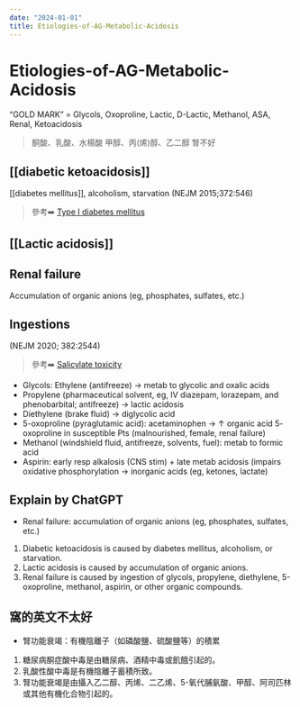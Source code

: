 ```yaml
---
date: "2024-01-01"
title: Etiologies-of-AG-Metabolic-Acidosis
---
```


# Etiologies-of-AG-Metabolic-Acidosis

“GOLD MARK” = Glycols, Oxoproline, Lactic, D-Lactic, Methanol, ASA, Renal, Ketoacidosis

> 酮酸、乳酸、水楊酸
> 甲醇、丙(烯)醇、乙二醇
> 腎不好

## [[diabetic ketoacidosis]]
[[diabetes mellitus]], alcoholism, starvation (NEJM 2015;372:546)
> 參考➡️ [Type I diabetes mellitus](https://www.nejm.org/doi/pdf/10.1056/nejm198605223142106)

## [[Lactic acidosis]]
## Renal failure
Accumulation of organic anions (eg, phosphates, sulfates, etc.)

## Ingestions
(NEJM 2020; 382:2544)
> 參考➡️ [Salicylate toxicity](https://www.nejm.org/doi/full/10.1056/NEJMra2010852)

* Glycols: Ethylene (antifreeze) → metab to glycolic and oxalic acids
* Propylene (pharmaceutical solvent, eg, IV diazepam, lorazepam, and phenobarbital; antifreeze) → lactic acidosis
* Diethylene (brake fluid) → diglycolic acid
* 5-oxoproline (pyraglutamic acid): acetaminophen → ↑ organic acid 5- oxoproline in susceptible Pts (malnourished, female, renal failure)
* Methanol (windshield fluid, antifreeze, solvents, fuel): metab to formic acid
* Aspirin: early resp alkalosis (CNS stim) + late metab acidosis (impairs oxidative phosphorylation → inorganic acids (eg, ketones, lactate)

## Explain by ChatGPT

* Renal failure: accumulation of organic anions (eg, phosphates, sulfates, etc.)

1. Diabetic ketoacidosis is caused by diabetes mellitus, alcoholism, or starvation.
2. Lactic acidosis is caused by accumulation of organic anions.
3. Renal failure is caused by ingestion of glycols, propylene, diethylene, 5-oxoproline, methanol, aspirin, or other organic compounds.

## 窩的英文不太好

* 腎功能衰竭：有機陰離子（如磷酸鹽、硫酸鹽等）的積累

1. 糖尿病酮症酸中毒是由糖尿病、酒精中毒或飢餓引起的。
2. 乳酸性酸中毒是有機陰離子蓄積所致。
3. 腎功能衰竭是由攝入乙二醇、丙烯、二乙烯、5-氧代脯氨酸、甲醇、阿司匹林或其他有機化合物引起的。
